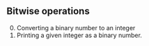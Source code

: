 Bitwise operations
---
0. Converting a binary number to an integer
1. Printing a given integer as a binary number.